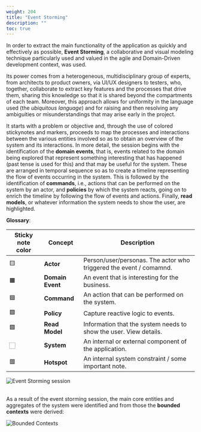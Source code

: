 ```yaml
---
weight: 204
title: "Event Storming"
description: ""
toc: true
---
```


In order to extract the main functionality of the application as quickly and effectively as possible, **Event Storming**, a collaborative and visual modeling technique particularly used and valued in the agile and Domain-Driven development context, was used.

Its power comes from a heterogeneous, multidisciplinary group of experts, from architects to product owners, via UI/UX designers to testers, who, together, collaborate to extract key features and the processes that drive them, sharing this knowledge so that it is shared beyond the compartments of each team.
Moreover, this approach allows for uniformity in the language used (the _ubiquitous language_) and for raising and then resolving any ambiguities or misunderstandings that may arise early in the project.

It starts with a problem or objective and, through the use of colored stickynotes and markers, proceeds to map the processes and interactions between the various entities involved so as to obtain an overview of the system and its interactions.
In more detail, the session begins with the identification of the **domain events**, that is, events related to the domain being explored that represent something interesting that has happened (past tense is used for this) and that may be useful for the system.
These are arranged in temporal sequence so as to create a timeline representing the flow of events occurring in the system.
This is followed by the identification of **commands**, i.e., actions that can be performed on the system by an actor, and **policies** by which the system reacts, going on to enrich the timeline by following the flow of events and actions.
Finally, **read models**, or whatever information the system needs to show the user, are highlighted.

**Glossary**:

| Sticky note color | Concept | Description |
| ----------------- | ------- | ----------- |
| 🟨 | **Actor** | Person/user/personas. The actor who triggered the event / comamnd. |
| 🟧 | **Domain Event** | An event that is interesting for the business. |
| 🟦 | **Command** | An action that can be performed on the system. |
| 🟪 | **Policy** | Capture reactive logic to events. |
| 🟩 | **Read Model** | Information that the system needs to show the user. View details. |
| 🏻 | **System** | An internal or external component of the application. | 
| 🟥 | **Hotspot** | An internal system constraint / some important note. |

<div style="width: 100%%; overflow-x: auto; white-space: nowrap;">
    <img 
        src="https://raw.githubusercontent.com/position-pal/Documentation/804a8f49452886b9cec67bff37d6ebd9a3fe2cf7/assets/images/event-storming.svg" 
        alt="Event Storming session" 
        style="display: inline-block; max-width: 5000px; max-height: 800px; width: auto; height: auto;"
    />
</div>

<br>

As a result of the event storming session, the main core entities and aggregates of the system were identified and from those the **bounded contexts** were derived:

![Bounded Contexts](/images/bounded-contexts.svg)
